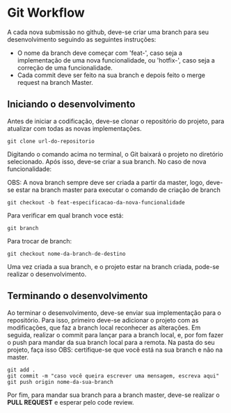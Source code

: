 # Git Workflow

A cada nova submissão no github, deve-se criar uma branch para seu desenvolvimento seguindo as seguintes instruções:

* O nome da branch deve começar com 'feat-', caso seja a implementação de uma nova funcionalidade, ou 'hotfix-', caso seja a correção de uma funcionalidade.
* Cada commit deve ser feito na sua branch e depois feito o merge request na branch Master.

## Iniciando o desenvolvimento

Antes de iniciar a codificação, deve-se clonar o repositório do projeto, para atualizar com todas as novas implementações.

```
git clone url-do-repositorio
```
Digitando o comando acima no terminal, o Git baixará o projeto no diretório selecionado.
Após isso, deve-se criar a sua branch. No caso de nova funcionalidade:

OBS: A nova branch sempre deve ser criada a partir da master, logo, deve-se estar na branch master para executar o comando de criação de branch

```
git checkout -b feat-especificacao-da-nova-funcionalidade
```
Para verificar em qual branch voce está:

```
git branch
```
Para trocar de branch:

```
git checkout nome-da-branch-de-destino
```
Uma vez criada a sua branch, e o projeto estar na branch criada, pode-se realizar o desenvolvimento.

## Terminando o desenvolvimento

Ao terminar o desenvolvimento, deve-se enviar sua implementação para o repositório.
Para isso, primeiro deve-se adicionar o projeto com as modificações, que faz a branch local reconhecer as alterações. Em seguida, realizar o commit para lançar para a branch local, e, por fom fazer o push para mandar da sua branch local para a remota. Na pasta do seu projeto, faça isso
OBS: certifique-se que você está na sua branch e não na master.

```
git add .
git commit -m "caso você queira escrever uma mensagem, escreva aqui"
git push origin nome-da-sua-branch
```
Por fim, para mandar sua branch para a branch master, deve-se realizar o **PULL REQUEST** e esperar pelo code review.
